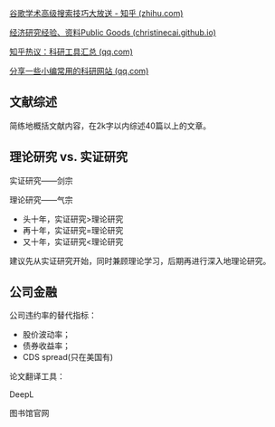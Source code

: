 [谷歌学术高级搜索技巧大放送 - 知乎 (zhihu.com)](https://zhuanlan.zhihu.com/p/345830168)

[经济研究经验、资料Public Goods (christinecai.github.io)](https://christinecai.github.io/items/PublicGoods.html)

[知乎热议：科研工具汇总 (qq.com)](https://mp.weixin.qq.com/s/ApCZPAjAV3ocC1inVQUoLA)

[分享一些小编常用的科研网站 (qq.com)](https://mp.weixin.qq.com/s/-QVGsP87ap4tR6qsUts0IA)

## 文献综述

简练地概括文献内容，在2k字以内综述40篇以上的文章。

## 理论研究 vs. 实证研究

实证研究——剑宗

理论研究——气宗

- 头十年，实证研究>理论研究
- 再十年，实证研究=理论研究
- 又十年，实证研究<理论研究

建议先从实证研究开始，同时兼顾理论学习，后期再进行深入地理论研究。

## 公司金融

公司违约率的替代指标：

- 股价波动率；
- 债券收益率；
- CDS spread(只在美国有)



论文翻译工具：

DeepL

图书馆官网